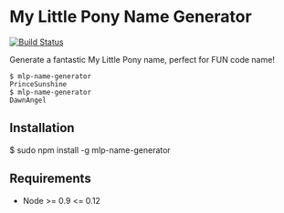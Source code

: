 # My Little Pony Name Generator

[![Build Status](https://travis-ci.org/wavesoftware/mlp-name-generator.svg)](https://travis-ci.org/wavesoftware/mlp-name-generator)

Generate a fantastic My Little Pony name, perfect for FUN code name!

    $ mlp-name-generator
    PrinceSunshine
    $ mlp-name-generator
    DawnAngel

## Installation

  $ sudo npm install -g mlp-name-generator

## Requirements

 * Node >= 0.9 <= 0.12